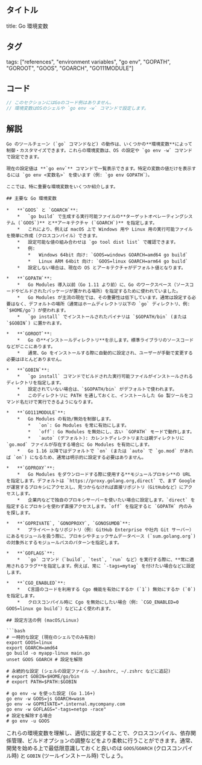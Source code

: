 ## タイトル
title: Go 環境変数

## タグ
tags: ["references", "environment variables", "go env", "GOPATH", "GOROOT", "GOOS", "GOARCH", "GO111MODULE"]

## コード
```go
// このセクションにはGoのコード例はありません。
// 環境変数はOSのシェルや `go env -w` コマンドで設定します。
```

## 解説
```text
Go のツールチェーン (`go` コマンドなど) の動作は、いくつかの**環境変数**によって制御・カスタマイズできます。これらの環境変数は、OS の設定や `go env -w` コマンドで設定できます。

現在の設定値は **`go env`** コマンドで一覧表示できます。特定の変数の値だけを表示するには `go env <変数名>` を使います（例: `go env GOPATH`）。

ここでは、特に重要な環境変数をいくつか紹介します。

## 主要な Go 環境変数

*   **`GOOS` と `GOARCH`**:
    *   `go build` で生成する実行可能ファイルの**ターゲットオペレーティングシステム (`GOOS`)** と**アーキテクチャ (`GOARCH`)** を指定します。
    *   これにより、例えば macOS 上で Windows 用や Linux 用の実行可能ファイルを簡単に作成（クロスコンパイル）できます。
    *   設定可能な値の組み合わせは `go tool dist list` で確認できます。
    *   例:
        *   Windows 64bit 向け: `GOOS=windows GOARCH=amd64 go build`
        *   Linux ARM 64bit 向け: `GOOS=linux GOARCH=arm64 go build`
    *   設定しない場合は、現在の OS とアーキテクチャがデフォルト値となります。

*   **`GOPATH`**:
    *   Go Modules 導入以前（Go 1.11 より前）に、Go のワークスペース（ソースコードやビルドされたパッケージが置かれる場所）を指定するために使われていました。
    *   Go Modules が主流の現在では、その重要性は低下しています。通常は設定する必要はなく、デフォルトの場所（通常はホームディレクトリ以下の `go` ディレクトリ、例: `$HOME/go`）が使われます。
    *   `go install` でインストールされたバイナリは `$GOPATH/bin` (または `$GOBIN`) に置かれます。

*   **`GOROOT`**:
    *   Go の**インストールディレクトリ**を示します。標準ライブラリのソースコードなどがここにあります。
    *   通常、Go をインストールする際に自動的に設定され、ユーザーが手動で変更する必要はほとんどありません。

*   **`GOBIN`**:
    *   `go install` コマンドでビルドされた実行可能ファイルがインストールされるディレクトリを指定します。
    *   設定されていない場合は、`$GOPATH/bin` がデフォルトで使われます。
    *   このディレクトリに PATH を通しておくと、インストールした Go 製ツールをコマンド名だけで実行できるようになります。

*   **`GO111MODULE`**:
    *   Go Modules の有効/無効を制御します。
        *   `on`: Go Modules を常に有効にします。
        *   `off`: Go Modules を無効にし、古い `GOPATH` モードで動作します。
        *   `auto` (デフォルト): カレントディレクトリまたは親ディレクトリに `go.mod` ファイルが存在する場合に Go Modules を有効にします。
    *   Go 1.16 以降ではデフォルトで `on` (または `auto` で `go.mod` があれば `on`) になるため、通常は明示的に設定する必要はありません。

*   **`GOPROXY`**:
    *   Go Modules をダウンロードする際に使用する**モジュールプロキシ**の URL を指定します。デフォルトは `https://proxy.golang.org,direct` で、まず Google が運営するプロキシにアクセスし、見つからなければ直接リポジトリ（GitHubなど）にアクセスします。
    *   企業内などで独自のプロキシサーバーを使いたい場合に設定します。`direct` を指定するとプロキシを使わず直接アクセスします。`off` を指定すると `GOPATH` 内のみを探します。

*   **`GOPRIVATE`, `GONOPROXY`, `GONOSUMDB`**:
    *   プライベートなリポジトリ（例: GitHub Enterprise や社内 Git サーバー）にあるモジュールを扱う際に、プロキシやチェックサムデータベース (`sum.golang.org`) の対象外とするモジュールパスのパターンを指定します。

*   **`GOFLAGS`**:
    *   `go` コマンド（`build`, `test`, `run` など）を実行する際に、**常に適用されるフラグ**を指定します。例えば、常に `-tags=mytag` を付けたい場合などに設定します。

*   **`CGO_ENABLED`**:
    *   C言語のコードを利用する Cgo 機能を有効にするか (`1`) 無効にするか (`0`) を指定します。
    *   クロスコンパイル時に Cgo を無効にしたい場合（例: `CGO_ENABLED=0 GOOS=linux go build`）などによく使われます。

## 設定方法の例 (macOS/Linux)

```bash
# 一時的な設定 (現在のシェルでのみ有効)
export GOOS=linux
export GOARCH=amd64
go build -o myapp-linux main.go
unset GOOS GOARCH # 設定を解除

# 永続的な設定 (シェルの設定ファイル ~/.bashrc, ~/.zshrc などに追記)
# export GOBIN=$HOME/go/bin
# export PATH=$PATH:$GOBIN

# go env -w を使った設定 (Go 1.16+)
go env -w GOOS=js GOARCH=wasm
go env -w GOPRIVATE=*.internal.mycompany.com
go env -w GOFLAGS="-tags=netgo -race"
# 設定を解除する場合
# go env -u GOOS
```

これらの環境変数を理解し、適切に設定することで、クロスコンパイル、依存関係管理、ビルドオプションの調整などをより柔軟に行うことができます。通常、開発を始める上で最低限意識しておくと良いのは `GOOS`/`GOARCH` (クロスコンパイル時) と `GOBIN` (ツールインストール時) でしょう。